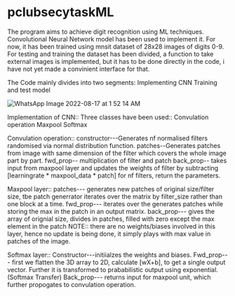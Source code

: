 # pclubsecytaskML
The program aims to achieve digit recognition using ML techniques.
Convolutional Neural Network model has been used to implement it.
For now, it has been trained using mnsit dataset of 28x28 images of digits 0-9.
For testing and training the dataset has been divided, a function to take external images is implemented, but it has to be done directly in the code, i have not yet made a convinient interface for that.

The Code mainly divides into two segments:
Implementing CNN
Training and test model

![WhatsApp Image 2022-08-17 at 1 52 14 AM](https://user-images.githubusercontent.com/96115625/184978162-0c53715c-f281-4a30-9cc8-ec91f934e27f.jpeg)

Implementation of CNN::
Three classes have been used::
Convulation operation
Maxpool
Softmax


Convulation operation::
constructor---Generates nf normalised filters randomised via normal distribution function. 
patches--Generates patches from image with same dimension of the filter which covers the whole image part by part.
fwd_prop-- multiplication of filter and patch
back_prop-- takes input from maxpool layer and updates the weights of filter by subtracting [learningrate * maxpool_data * patch] for nf filters, return the parameters.


Maxpool layer::
patches--- generates new patches of original size/filter size, tbe patch generrator iterates over the matrix by filter_size rather than one block at a time.
fwd_prop--- iterates over the generates patches while storing the max in the patch in an output matrix.
back_prop--- gives the array of orignial size, divides in patches, filled with zero except the max element in the patch
 NOTE:: there are no weights/biases involved in this layer, hence no update is being done, it simply plays with max value in patches of the image.
 
Softmax layer::
Constructor---initiialzes the weights and biases.
Fwd_prop--- first we flatten the 3D array to 2D, calculate [wX+b], to get a single output vector. Further it is transformed to prababilistic output using exponential. (Softmax Transfer)
Back_prop--- returns input for maxpool unit, which further propogates to convulation operation.



